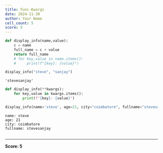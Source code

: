 ```yaml
---
title: Func-Kwargs
date: 2024-11-30
author: Your Name
cell_count: 5
score: 5
---
```


```python
def display_info(name,value):
    c = name 
    full_name = c + value
    return full_name
    # for key,value in name.items():
    #     print(f"{key}: {value}")
```


```python
display_info("steve", "sanjay")
```




    'stevesanjay'




```python
def display_info(**kwargs):
    for key,value in kwargs.items():
        print(f"{key}: {value}")
```


```python
display_info(name='steve', age=21, city="coimbatore", fullname="stevesanjay")
```

    name: steve
    age: 21
    city: coimbatore
    fullname: stevesanjay



```python

```


---
**Score: 5**
